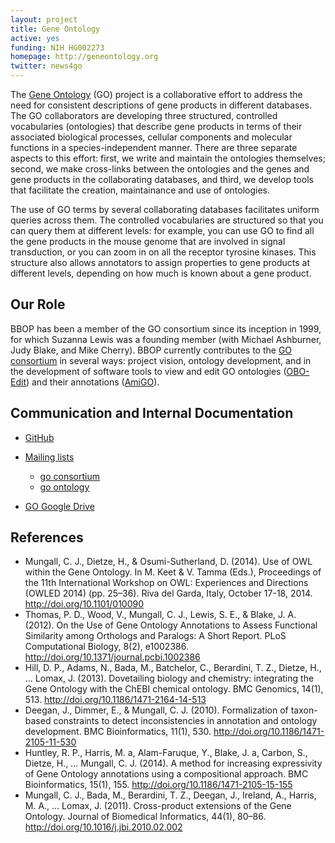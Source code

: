 ```yaml
---
layout: project
title: Gene Ontology
active: yes
funding: NIH HG002273
homepage: http://geneontology.org
twitter: news4go
---
```


The [Gene Ontology](http://geneontology.org) (GO) project is a collaborative effort to address the need for consistent descriptions of gene products in different databases. The GO collaborators are developing three structured, controlled vocabularies (ontologies) that describe gene products in terms of their associated biological processes, cellular components and molecular functions in a species-independent manner. There are three separate aspects to this effort: first, we write and maintain the ontologies themselves; second, we make cross-links between the ontologies and the genes and gene products in the collaborating databases, and third, we develop tools that facilitate the creation, maintainance and use of ontologies.

The use of GO terms by several collaborating databases facilitates uniform queries across them. The controlled vocabularies are structured so that you can query them at different levels: for example, you can use GO to find all the gene products in the mouse genome that are involved in signal transduction, or you can zoom in on all the receptor tyrosine kinases. This structure also allows annotators to assign properties to gene products at different levels, depending on how much is known about a gene product.

## Our Role

BBOP has been a member of the GO consortium since its inception in 1999, for which Suzanna Lewis was a founding member (with Michael Ashburner, Judy Blake, and Mike Cherry). BBOP currently contributes to the [GO consortium](http://www.geneontology.org/GO.consortiumlist.shtml) in several ways: project vision, ontology development, and in the development of software tools to view and edit GO ontologies ([OBO-Edit](http://www.oboedit.org/)) and their annotations ([AmiGO](http://amigo.geneontology.org/cgi-bin/amigo/go.cgi)).

## Communication and Internal Documentation

 * [GitHub](https://github.com/geneontology)
 * [Mailing lists](http://www.geneontology.org/page/go-mailing-lists)
    * [go consortium](https://mailman.stanford.edu/mailman/listinfo/go-consortium)
    * [go ontology](https://mailman.stanford.edu/mailman/listinfo/go-ontology)

 * [GO Google Drive](https://drive.google.com/drive/u/1/folders/0B8kRPmmvPJU3dFhhcWhTSmlUcDA)
 


## References

 * Mungall, C. J., Dietze, H., & Osumi-Sutherland, D. (2014). Use of OWL within the Gene Ontology. In M. Keet & V. Tamma (Eds.), Proceedings of the 11th International Workshop on OWL: Experiences and Directions (OWLED 2014) (pp. 25–36). Riva del Garda, Italy, October 17-18, 2014. http://doi.org/10.1101/010090
 * Thomas, P. D., Wood, V., Mungall, C. J., Lewis, S. E., & Blake, J. A. (2012). On the Use of Gene Ontology Annotations to Assess Functional Similarity among Orthologs and Paralogs: A Short Report. PLoS Computational Biology, 8(2), e1002386. http://doi.org/10.1371/journal.pcbi.1002386
 * Hill, D. P., Adams, N., Bada, M., Batchelor, C., Berardini, T. Z., Dietze, H., … Lomax, J. (2013). Dovetailing biology and chemistry: integrating the Gene Ontology with the ChEBI chemical ontology. BMC Genomics, 14(1), 513. http://doi.org/10.1186/1471-2164-14-513
 * Deegan, J., Dimmer, E., & Mungall, C. J. (2010). Formalization of taxon-based constraints to detect inconsistencies in annotation and ontology development. BMC Bioinformatics, 11(1), 530. http://doi.org/10.1186/1471-2105-11-530
 * Huntley, R. P., Harris, M. a, Alam-Faruque, Y., Blake, J. a, Carbon, S., Dietze, H., … Mungall, C. J. (2014). A method for increasing expressivity of Gene Ontology annotations using a compositional approach. BMC Bioinformatics, 15(1), 155. http://doi.org/10.1186/1471-2105-15-155
 * Mungall, C. J., Bada, M., Berardini, T. Z., Deegan, J., Ireland, A., Harris, M. A., … Lomax, J. (2011). Cross-product extensions of the Gene Ontology. Journal of Biomedical Informatics, 44(1), 80–86. http://doi.org/10.1016/j.jbi.2010.02.002
 
